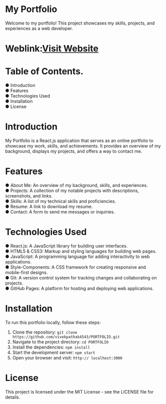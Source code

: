 # My Portfolio

Welcome to my portfolio! This project showcases my skills, projects, and experiences as a web developer.

# Weblink:[Visit Website]()

# Table of Contents.

● Introduction  
 ● Features  
 ● Technologies Used  
 ● Installation  
 ● License

# Introduction

My Portfolio is a React.js application that serves as an online portfolio to showcase my work, skills, and achievements. It provides an overview of my background, displays my projects, and offers a way to contact me.

# Features

● About Me: An overview of my background, skills, and experiences.  
● Projects: A collection of my notable projects with descriptions, screenshots, and links.  
● Skills: A list of my technical skills and proficiencies.  
● Resume: A link to download my resume.  
● Contact: A form to send me messages or inquiries.

# Technologies Used

● React.js: A JavaScript library for building user interfaces.  
● HTML5 & CSS3: Markup and styling languages for building web pages.  
● JavaScript: A programming language for adding interactivity to web applications.  
● Style-Components: A CSS framework for creating responsive and mobile-first designs.  
● Git: A version control system for tracking changes and collaborating on projects.  
● GitHub Pages: A platform for hosting and deploying web applications.

# Installation

To run this portfolio locally, follow these steps:

1. Clone the repository: `git clone https://github.com/vivekpathak4543/PORTFOLIO.git`
2. Navigate to the project directory:
   `cd PORTFOLIO`
3. Install the dependencies: `npm install`
4. Start the development server: `npm start `
5. Open your browser and visit: `http:// localhost:3000`

# License

This project is licensed under the MIT License - see the LICENSE file for details.
